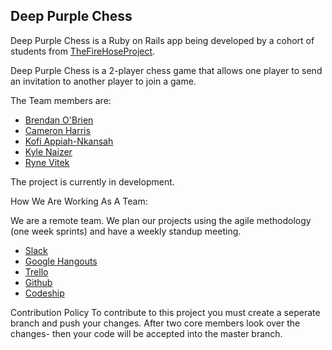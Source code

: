 Deep Purple Chess
-----------------

Deep Purple Chess is a Ruby on Rails app being developed by a cohort of students from [TheFireHoseProject](http://www.thefirehoseproject.com).

Deep Purple Chess is a 2-player chess game that allows one player to send an invitation to another player to join a game.

The Team members are:

+ [Brendan O'Brien](https://github.com/titanium-cranium)
+ [Cameron Harris](https://github.com/cameroniharris)
+ [Kofi Appiah-Nkansah](https://github.com/kofinkansah)
+ [Kyle Naizer](https://github.com/kylenaizer)
+ [Ryne Vitek](https://github.com/rjamesvitek)

The project is currently in development.

How We Are Working As A Team:

We are a remote team. We plan our projects using the agile methodology (one week sprints) and have a weekly standup meeting.
+ [Slack](https://slack.com/?tiered_signups=1&story=video&v=3)
+ [Google Hangouts](hangouts.google.com)
+ [Trello](trello.com)
+ [Github](Github.com)
+ [Codeship](codeship.com)


Contribution Policy
To contribute to this project you must create a seperate branch and push your changes. After two core members look over the changes-
then your code will be accepted into the master branch. 